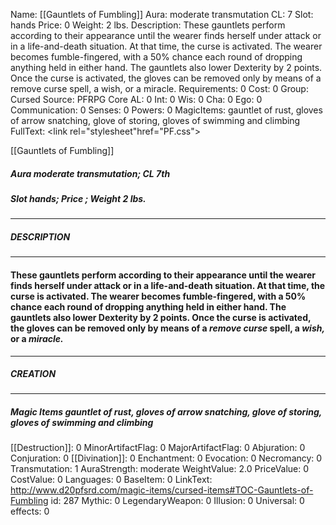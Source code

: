 Name: [[Gauntlets of Fumbling]]
Aura: moderate transmutation
CL: 7
Slot: hands
Price: 0
Weight: 2 lbs.
Description: These gauntlets perform according to their appearance until the wearer finds herself under attack or in a life-and-death situation. At that time, the curse is activated. The wearer becomes fumble-fingered, with a 50% chance each round of dropping anything held in either hand. The gauntlets also lower Dexterity by 2 points. Once the curse is activated, the gloves can be removed only by means of a remove curse spell, a wish, or a miracle.
Requirements: 0
Cost: 0
Group: Cursed
Source: PFRPG Core
AL: 0
Int: 0
Wis: 0
Cha: 0
Ego: 0
Communication: 0
Senses: 0
Powers: 0
MagicItems: gauntlet of rust, gloves of arrow snatching, glove of storing, gloves of swimming and climbing
FullText: <link rel="stylesheet"href="PF.css"><div class="heading"><p class="alignleft">[[Gauntlets of Fumbling]]</p><div style="clear: both;"></div></div><div><h5><b>Aura </b>moderate transmutation; <b>CL </b>7th</h5><h5><b>Slot </b>hands; <b>Price </b>; <b>Weight </b>2 lbs.</h5></div><hr/><div><h5><b>DESCRIPTION</b></h5></div><hr/><div><h4><p>These gauntlets perform according to their appearance until the wearer finds herself under attack or in a life-and-death situation. At that time, the curse is activated. The wearer becomes fumble-fingered, with a 50% chance each round of dropping anything held in either hand. The gauntlets also lower Dexterity by 2 points. Once the curse is activated, the gloves can be removed only by means of a <i>remove curse</i> spell, a <i>wish,</i> or a <i>miracle.</i></p></h4></div><hr/><div><h5><b>CREATION</b></h5></div><hr/><div><h5><b>Magic Items </b><i>gauntlet of rust, gloves of arrow snatching, glove of storing, gloves of swimming and climbing</i></h5></div>
[[Destruction]]: 0
MinorArtifactFlag: 0
MajorArtifactFlag: 0
Abjuration: 0
Conjuration: 0
[[Divination]]: 0
Enchantment: 0
Evocation: 0
Necromancy: 0
Transmutation: 1
AuraStrength: moderate
WeightValue: 2.0
PriceValue: 0
CostValue: 0
Languages: 0
BaseItem: 0
LinkText: http://www.d20pfsrd.com/magic-items/cursed-items#TOC-Gauntlets-of-Fumbling
id: 287
Mythic: 0
LegendaryWeapon: 0
Illusion: 0
Universal: 0
effects: 0
